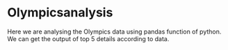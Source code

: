 # Olympicsanalysis
Here we are analysing the Olympics data using pandas function of python. We can get the output of top 5 details according to data.

